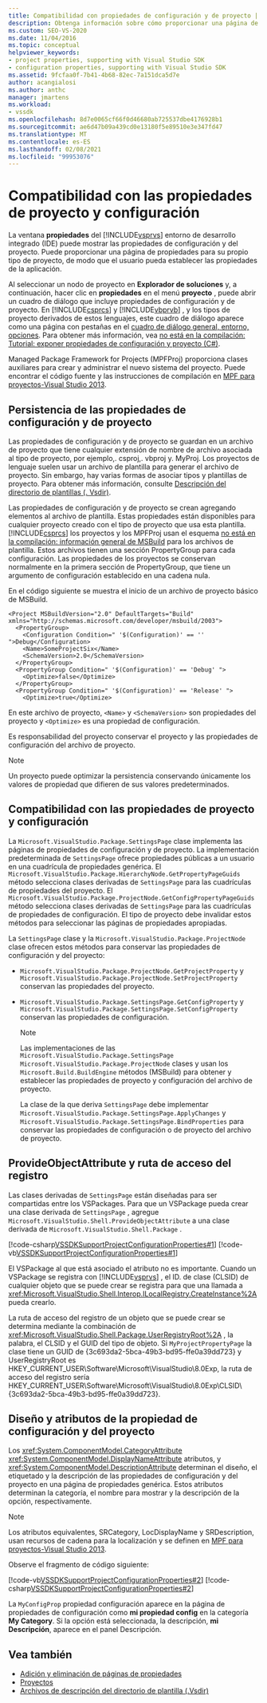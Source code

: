 ```yaml
---
title: Compatibilidad con propiedades de configuración y de proyecto | Microsoft Docs
description: Obtenga información sobre cómo proporcionar una página de propiedades para su propio tipo de proyecto en el IDE de Visual Studio, que puede mostrar las propiedades extendidas del proyecto y la configuración.
ms.custom: SEO-VS-2020
ms.date: 11/04/2016
ms.topic: conceptual
helpviewer_keywords:
- project properties, supporting with Visual Studio SDK
- configuration properties, supporting with Visual Studio SDK
ms.assetid: 9fcfaa0f-7b41-4b68-82ec-7a151dca5d7e
author: acangialosi
ms.author: anthc
manager: jmartens
ms.workload:
- vssdk
ms.openlocfilehash: 8d7e0065cf66f0d46680ab725537dbe4176928b1
ms.sourcegitcommit: ae6d47b09a439cd0e13180f5e89510e3e347fd47
ms.translationtype: MT
ms.contentlocale: es-ES
ms.lasthandoff: 02/08/2021
ms.locfileid: "99953076"
---
```

# <a name="support-for-project-and-configuration-properties"></a>Compatibilidad con las propiedades de proyecto y configuración
La ventana **propiedades** del [!INCLUDE[vsprvs](../../code-quality/includes/vsprvs_md.md)] entorno de desarrollo integrado (IDE) puede mostrar las propiedades de configuración y del proyecto. Puede proporcionar una página de propiedades para su propio tipo de proyecto, de modo que el usuario pueda establecer las propiedades de la aplicación.

 Al seleccionar un nodo de proyecto en **Explorador de soluciones** y, a continuación, hacer clic en **propiedades** en el menú **proyecto** , puede abrir un cuadro de diálogo que incluye propiedades de configuración y de proyecto. En [!INCLUDE[csprcs](../../data-tools/includes/csprcs_md.md)] y [!INCLUDE[vbprvb](../../code-quality/includes/vbprvb_md.md)] , y los tipos de proyecto derivados de estos lenguajes, este cuadro de diálogo aparece como una página con pestañas en el [cuadro de diálogo general, entorno, opciones](../../ide/reference/general-environment-options-dialog-box.md). Para obtener más información, vea [no está en la compilación: Tutorial: exponer propiedades de configuración y proyecto (C#)](/previous-versions/bb166517(v=vs.100)).

 Managed Package Framework for Projects (MPFProj) proporciona clases auxiliares para crear y administrar el nuevo sistema del proyecto. Puede encontrar el código fuente y las instrucciones de compilación en [MPF para proyectos-Visual Studio 2013](https://github.com/tunnelvisionlabs/MPFProj10).

## <a name="persistence-of-project-and-configuration-properties"></a>Persistencia de las propiedades de configuración y de proyecto
 Las propiedades de configuración y de proyecto se guardan en un archivo de proyecto que tiene cualquier extensión de nombre de archivo asociada al tipo de proyecto, por ejemplo,. csproj,. vbproj y. MyProj. Los proyectos de lenguaje suelen usar un archivo de plantilla para generar el archivo de proyecto. Sin embargo, hay varias formas de asociar tipos y plantillas de proyecto. Para obtener más información, consulte [Descripción del directorio de plantillas (. Vsdir)](../../extensibility/internals/template-directory-description-dot-vsdir-files.md).

 Las propiedades de configuración y de proyecto se crean agregando elementos al archivo de plantilla. Estas propiedades están disponibles para cualquier proyecto creado con el tipo de proyecto que usa esta plantilla. [!INCLUDE[csprcs](../../data-tools/includes/csprcs_md.md)] los proyectos y los MPFProj usan el esquema [no está en la compilación: información general de MSBuild](/previous-versions/visualstudio/visual-studio-2008/ms171452(v=vs.90)) para los archivos de plantilla. Estos archivos tienen una sección PropertyGroup para cada configuración. Las propiedades de los proyectos se conservan normalmente en la primera sección de PropertyGroup, que tiene un argumento de configuración establecido en una cadena nula.

 En el código siguiente se muestra el inicio de un archivo de proyecto básico de MSBuild.

```
<Project MSBuildVersion="2.0" DefaultTargets="Build" xmlns="http://schemas.microsoft.com/developer/msbuild/2003">
  <PropertyGroup>
    <Configuration Condition=" '$(Configuration)' == '' ">Debug</Configuration>
    <Name>SomeProjectSix</Name>
    <SchemaVersion>2.0</SchemaVersion>
  </PropertyGroup>
  <PropertyGroup Condition=" '$(Configuration)' == 'Debug' ">
    <Optimize>false</Optimize>
  </PropertyGroup>
  <PropertyGroup Condition=" '$(Configuration)' == 'Release' ">
    <Optimize>true</Optimize>
```

 En este archivo de proyecto, `<Name>` y `<SchemaVersion>` son propiedades del proyecto y `<Optimize>` es una propiedad de configuración.

 Es responsabilidad del proyecto conservar el proyecto y las propiedades de configuración del archivo de proyecto.

> [!NOTE]
> Un proyecto puede optimizar la persistencia conservando únicamente los valores de propiedad que difieren de sus valores predeterminados.

## <a name="support-for-project-and-configuration-properties"></a>Compatibilidad con las propiedades de proyecto y configuración
 La `Microsoft.VisualStudio.Package.SettingsPage` clase implementa las páginas de propiedades de configuración y de proyecto. La implementación predeterminada de `SettingsPage` ofrece propiedades públicas a un usuario en una cuadrícula de propiedades genérica. El `Microsoft.VisualStudio.Package.HierarchyNode.GetPropertyPageGuids` método selecciona clases derivadas de `SettingsPage` para las cuadrículas de propiedades del proyecto. El `Microsoft.VisualStudio.Package.ProjectNode.GetConfigPropertyPageGuids` método selecciona clases derivadas de `SettingsPage` para las cuadrículas de propiedades de configuración. El tipo de proyecto debe invalidar estos métodos para seleccionar las páginas de propiedades apropiadas.

 La `SettingsPage` clase y la `Microsoft.VisualStudio.Package.ProjectNode` clase ofrecen estos métodos para conservar las propiedades de configuración y del proyecto:

- `Microsoft.VisualStudio.Package.ProjectNode.GetProjectProperty` y `Microsoft.VisualStudio.Package.ProjectNode.SetProjectProperty` conservan las propiedades del proyecto.

- `Microsoft.VisualStudio.Package.SettingsPage.GetConfigProperty` y `Microsoft.VisualStudio.Package.SettingsPage.SetConfigProperty` conservan las propiedades de configuración.

  > [!NOTE]
  > Las implementaciones de las `Microsoft.VisualStudio.Package.SettingsPage` `Microsoft.VisualStudio.Package.ProjectNode` clases y usan los `Microsoft.Build.BuildEngine` métodos (MSBuild) para obtener y establecer las propiedades de proyecto y configuración del archivo de proyecto.

  La clase de la que deriva `SettingsPage` debe implementar `Microsoft.VisualStudio.Package.SettingsPage.ApplyChanges` y `Microsoft.VisualStudio.Package.SettingsPage.BindProperties` para conservar las propiedades de configuración o de proyecto del archivo de proyecto.

## <a name="provideobjectattribute-and-registry-path"></a>ProvideObjectAttribute y ruta de acceso del registro
 Las clases derivadas de `SettingsPage` están diseñadas para ser compartidas entre los VSPackages. Para que un VSPackage pueda crear una clase derivada de `SettingsPage` , agregue `Microsoft.VisualStudio.Shell.ProvideObjectAttribute` a una clase derivada de `Microsoft.VisualStudio.Shell.Package` .

 [!code-csharp[VSSDKSupportProjectConfigurationProperties#1](../../extensibility/internals/codesnippet/CSharp/support-for-project-and-configuration-properties_1.cs)]
 [!code-vb[VSSDKSupportProjectConfigurationProperties#1](../../extensibility/internals/codesnippet/VisualBasic/support-for-project-and-configuration-properties_1.vb)]

 El VSPackage al que está asociado el atributo no es importante. Cuando un VSPackage se registra con [!INCLUDE[vsprvs](../../code-quality/includes/vsprvs_md.md)] , el ID. de clase (CLSID) de cualquier objeto que se puede crear se registra para que una llamada a <xref:Microsoft.VisualStudio.Shell.Interop.ILocalRegistry.CreateInstance%2A> pueda crearlo.

 La ruta de acceso del registro de un objeto que se puede crear se determina mediante la combinación de <xref:Microsoft.VisualStudio.Shell.Package.UserRegistryRoot%2A> , la palabra, el CLSID y el GUID del tipo de objeto. Si `MyProjectPropertyPage` la clase tiene un GUID de {3c693da2-5bca-49b3-bd95-ffe0a39dd723} y UserRegistryRoot es HKEY_CURRENT_USER\Software\Microsoft\VisualStudio\8.0Exp, la ruta de acceso del registro sería HKEY_CURRENT_USER\Software\Microsoft\VisualStudio\8.0Exp\CLSID\\ {3c693da2-5bca-49b3-bd95-ffe0a39dd723}.

## <a name="project-and-configuration-property-attributes-and-layout"></a>Diseño y atributos de la propiedad de configuración y del proyecto
 Los <xref:System.ComponentModel.CategoryAttribute> <xref:System.ComponentModel.DisplayNameAttribute> atributos, y <xref:System.ComponentModel.DescriptionAttribute> determinan el diseño, el etiquetado y la descripción de las propiedades de configuración y del proyecto en una página de propiedades genérica. Estos atributos determinan la categoría, el nombre para mostrar y la descripción de la opción, respectivamente.

> [!NOTE]
> Los atributos equivalentes, SRCategory, LocDisplayName y SRDescription, usan recursos de cadena para la localización y se definen en [MPF para proyectos-Visual Studio 2013](https://github.com/tunnelvisionlabs/MPFProj10).

 Observe el fragmento de código siguiente:

 [!code-vb[VSSDKSupportProjectConfigurationProperties#2](../../extensibility/internals/codesnippet/VisualBasic/support-for-project-and-configuration-properties_2.vb)]
 [!code-csharp[VSSDKSupportProjectConfigurationProperties#2](../../extensibility/internals/codesnippet/CSharp/support-for-project-and-configuration-properties_2.cs)]

 La `MyConfigProp` propiedad configuración aparece en la página de propiedades de configuración como **mi propiedad config** en la categoría **My Category**. Si la opción está seleccionada, la descripción, **mi Descripción**, aparece en el panel Descripción.

## <a name="see-also"></a>Vea también
- [Adición y eliminación de páginas de propiedades](../../extensibility/adding-and-removing-property-pages.md)
- [Proyectos](../../extensibility/internals/projects.md)
- [Archivos de descripción del directorio de plantilla (.Vsdir)](../../extensibility/internals/template-directory-description-dot-vsdir-files.md)